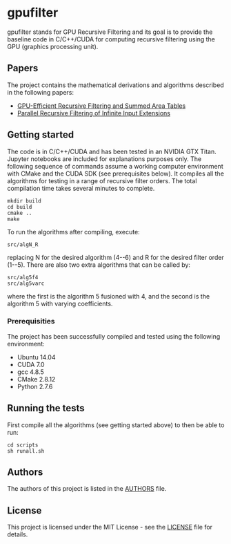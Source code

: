 # gpufilter

gpufilter stands for GPU Recursive Filtering and its goal is to provide the
baseline code in C/C++/CUDA for computing recursive filtering using the
GPU (graphics processing unit).

## Papers

The project contains the mathematical derivations and algorithms described
in the following papers:

+ [GPU-Efficient Recursive Filtering and Summed Area Tables](http://dx.doi.org/10.1145/2024156.2024210)
+ [Parallel Recursive Filtering of Infinite Input Extensions](http://dx.doi.org/10.1145/2980179.2980222)

## Getting started

The code is in C/C++/CUDA and has been tested in an NVIDIA GTX Titan.
Jupyter notebooks are included for explanations purposes only.
The following sequence of commands assume a working computer environment
with CMake and the CUDA SDK (see prerequisites below).  It compiles
all the algorithms for testing in a range of recursive filter orders.
The total compilation time takes several minutes to complete.

```
mkdir build
cd build
cmake ..
make
```

To run the algorithms after compiling, execute:

```
src/algN_R
```

replacing N for the desired algorithm (4--6) and
R for the desired filter order (1--5).  There are
also two extra algorithms that can be called by:

```
src/alg5f4
src/alg5varc
```

where the first is the algorithm 5 fusioned with 4,
and the second is the algorithm 5 with varying coefficients.

### Prerequisities

The project has been successfully compiled and tested using
the following environment:

+ Ubuntu 14.04
+ CUDA 7.0
+ gcc 4.8.5
+ CMake 2.8.12
+ Python 2.7.6

## Running the tests

First compile all the algorithms (see getting started above)
to then be able to run:

```
cd scripts
sh runall.sh
```

## Authors

The authors of this project is listed in the [AUTHORS](AUTHORS) file.

## License

This project is licensed under the MIT License - see the [LICENSE](LICENSE)
file for details.

